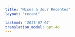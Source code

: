 ```yaml
---
title: "Mises à Jour Récentes"
layout: "recent"

lastmod: '2025-07-07'
translation_model: gpt-4o
---
```


<!-- L'animation du serpent sera ajoutée via le template --> 